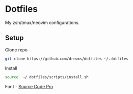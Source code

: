 # Dotfiles

My zsh/tmux/neovim configurations.

## Setup

Clone repo

```sh
git clone https://github.com/drewxs/dotfiles ~/.dotfiles
```

Install

```sh
source  ~/.dotfiles/scripts/install.sh
```

Font - [Source Code Pro](https://github.com/ryanoasis/nerd-fonts/tree/master/patched-fonts/SourceCodePro)
